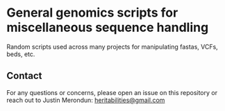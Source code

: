 # General genomics scripts for miscellaneous sequence handling

Random scripts used across many projects for manipulating fastas, VCFs, beds, etc.

## Contact

For any questions or concerns, please open an issue on this repository or reach out to Justin Merondun: heritabilities@gmail.com
